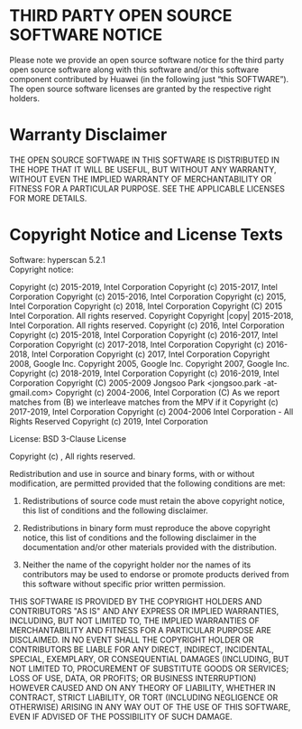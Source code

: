 # THIRD PARTY OPEN SOURCE SOFTWARE NOTICE
Please note we provide an open source software notice for the third party open source software along with this software and/or this software component contributed by Huawei (in the following just “this SOFTWARE”). The open source software licenses are granted by the respective right holders. 

# Warranty Disclaimer   
THE OPEN SOURCE SOFTWARE IN THIS SOFTWARE IS DISTRIBUTED IN THE HOPE THAT IT WILL BE USEFUL, BUT WITHOUT ANY WARRANTY, WITHOUT EVEN THE IMPLIED WARRANTY OF MERCHANTABILITY OR FITNESS FOR A PARTICULAR PURPOSE. SEE THE APPLICABLE LICENSES FOR MORE DETAILS.

# Copyright Notice and License Texts 
Software: hyperscan 5.2.1  
Copyright notice: 

Copyright (c) 2015-2019, Intel Corporation
Copyright (c) 2015-2017, Intel Corporation
Copyright (c) 2015-2016, Intel Corporation
Copyright (c) 2015, Intel Corporation
Copyright (c) 2018, Intel Corporation
Copyright (C) 2015 Intel Corporation. All rights reserved.
Copyright
Copyright |copy| 2015-2018, Intel Corporation. All rights reserved.
Copyright (c) 2016, Intel Corporation
Copyright (c) 2015-2018, Intel Corporation
Copyright (c) 2016-2017, Intel Corporation
Copyright (c) 2017-2018, Intel Corporation
Copyright (c) 2016-2018, Intel Corporation
Copyright (c) 2017, Intel Corporation
Copyright 2008, Google Inc.
Copyright 2005, Google Inc.
Copyright 2007, Google Inc.
Copyright (c) 2018-2019, Intel Corporation
Copyright (c) 2016-2019, Intel Corporation
Copyright (C) 2005-2009 Jongsoo Park <jongsoo.park -at- gmail.com>
Copyright (c) 2004-2006, Intel Corporation
(C) As we report matches from (B) we interleave matches from the MPV if it
Copyright (c) 2017-2019, Intel Corporation
Copyright (c) 2004-2006 Intel Corporation - All Rights Reserved
Copyright (c) 2019, Intel Corporation


License: BSD 3-Clause License 

Copyright (c) <YEAR>, <OWNER>
All rights reserved.

Redistribution and use in source and binary forms, with or without modification, are permitted provided that the following conditions are met:

1. Redistributions of source code must retain the above copyright notice, this list of conditions and the following disclaimer.

2. Redistributions in binary form must reproduce the above copyright notice, this list of conditions and the following disclaimer in the documentation and/or other materials provided with the distribution.

3. Neither the name of the copyright holder nor the names of its contributors may be used to endorse or promote products derived from this software without specific prior written permission.

THIS SOFTWARE IS PROVIDED BY THE COPYRIGHT HOLDERS AND CONTRIBUTORS "AS IS" AND ANY EXPRESS OR IMPLIED WARRANTIES, INCLUDING, BUT NOT LIMITED TO, THE IMPLIED WARRANTIES OF MERCHANTABILITY AND FITNESS FOR A PARTICULAR PURPOSE ARE DISCLAIMED. IN NO EVENT SHALL THE COPYRIGHT HOLDER OR CONTRIBUTORS BE LIABLE FOR ANY DIRECT, INDIRECT, INCIDENTAL, SPECIAL, EXEMPLARY, OR CONSEQUENTIAL DAMAGES (INCLUDING, BUT NOT LIMITED TO, PROCUREMENT OF SUBSTITUTE GOODS OR SERVICES; LOSS OF USE, DATA, OR PROFITS; OR BUSINESS INTERRUPTION) HOWEVER CAUSED AND ON ANY THEORY OF LIABILITY, WHETHER IN CONTRACT, STRICT LIABILITY, OR TORT (INCLUDING NEGLIGENCE OR OTHERWISE) ARISING IN ANY WAY OUT OF THE USE OF THIS SOFTWARE, EVEN IF ADVISED OF THE POSSIBILITY OF SUCH DAMAGE.

